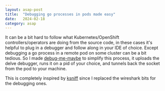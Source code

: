 ```yaml
---
layout: asap-post
title:  "Debugging go processes in pods made easy"
date:   2024-02-18
category: asap
---
```


It can be a bit hard to follow what Kubernetes/OpenShift controllers/operators
are doing from the source code, in these cases it's helpful to plug in a
debugger and follow along in your IDE of choice. Except debugging a go process
in a remote pod on some cluster can be a bit tedious. So I made
[debug-me-maybe](https://github.com/rh-tguittet/debug-me-maybe) to simplify
this process, it uploads the delve debugger, runs it on a pid of your choice,
and tunnels back the socket from the pod to your machine.

This is completely inspired by [ksniff](https://github.com/eldadru/ksniff)
since I replaced the wireshark bits for the debugging ones.
